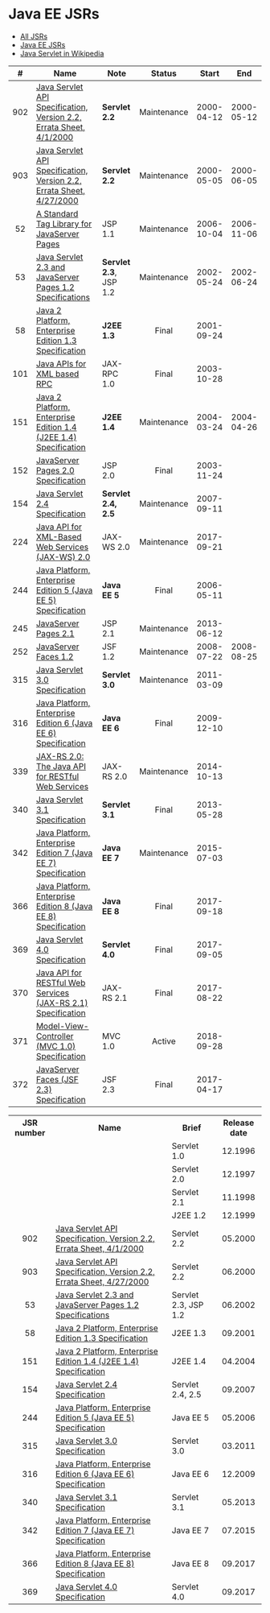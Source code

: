 # Java EE JSRs

* [All JSRs](https://www.jcp.org/en/jsr/platform)
* [Java EE JSRs](https://www.jcp.org/en/jsr/platform?listBy=3&listByType=platform)
* [Java Servlet in Wikipedia](https://en.wikipedia.org/wiki/Java_servlet)

| #   | Name          | Note | Status  | Start  | End    |
| :-: | ------------- | ---- | :-----: | :----: | :----: |
| 902 | [Java Servlet API Specification, Version 2.2, Errata Sheet, 4/1/2000](https://www.jcp.org/en/jsr/detail?id=902) | **Servlet 2.2** | Maintenance | 2000-04-12 | 2000-05-12 |
| 903 | [Java Servlet API Specification, Version 2.2, Errata Sheet, 4/27/2000](https://www.jcp.org/en/jsr/detail?id=903) | **Servlet 2.2** | Maintenance | 2000-05-05 | 2000-06-05 |
| 52  | [A Standard Tag Library for JavaServer Pages](https://www.jcp.org/en/jsr/detail?id=52) | JSP 1.1 | Maintenance | 2006-10-04 | 2006-11-06 |
| 53  | [Java Servlet 2.3 and JavaServer Pages 1.2 Specifications](https://www.jcp.org/en/jsr/detail?id=53) | **Servlet 2.3**, JSP 1.2 | Maintenance | 2002-05-24 | 2002-06-24 |
| 58  | [Java 2 Platform, Enterprise Edition 1.3 Specification](https://www.jcp.org/en/jsr/detail?id=58) | **J2EE 1.3** | Final | 2001-09-24 | |
| 101 | [Java APIs for XML based RPC](https://www.jcp.org/en/jsr/detail?id=101) | JAX-RPC 1.0  | Final | 2003-10-28 | |
| 151 | [Java 2 Platform, Enterprise Edition 1.4 (J2EE 1.4) Specification](https://www.jcp.org/en/jsr/detail?id=151) | **J2EE 1.4** | Maintenance | 2004-03-24 | 2004-04-26 |
| 152 | [JavaServer Pages 2.0 Specification](https://www.jcp.org/en/jsr/detail?id=152) | JSP 2.0 | Final | 2003-11-24 | |
| 154 | [Java Servlet 2.4 Specification](https://www.jcp.org/en/jsr/detail?id=154) | **Servlet 2.4, 2.5** | Maintenance | 2007-09-11 | |
| 224 | [Java API for XML-Based Web Services (JAX-WS) 2.0](https://www.jcp.org/en/jsr/detail?id=224) | JAX-WS 2.0 | Maintenance | 2017-09-21 | |
| 244 | [Java Platform, Enterprise Edition 5 (Java EE 5) Specification](https://www.jcp.org/en/jsr/detail?id=244) | **Java EE 5** | Final | 2006-05-11 | |
| 245 | [JavaServer Pages 2.1](https://www.jcp.org/en/jsr/detail?id=245) | JSP 2.1 | Maintenance | 2013-06-12 | | 
| 252 | [JavaServer Faces 1.2](https://www.jcp.org/en/jsr/detail?id=252) | JSF 1.2 | Maintenance | 2008-07-22 | 2008-08-25 |
| 315 | [Java Servlet 3.0 Specification](https://www.jcp.org/en/jsr/detail?id=315) | **Servlet 3.0** | Maintenance | 2011-03-09 | |
| 316 | [Java Platform, Enterprise Edition 6 (Java EE 6) Specification](https://www.jcp.org/en/jsr/detail?id=316) | **Java EE 6** | Final | 2009-12-10 | |
| 339 | [JAX-RS 2.0: The Java API for RESTful Web Services](https://www.jcp.org/en/jsr/detail?id=339) | JAX-RS 2.0 | Maintenance | 2014-10-13 | |
| 340 | [Java Servlet 3.1 Specification](https://www.jcp.org/en/jsr/detail?id=340) | **Servlet 3.1** | Final | 2013-05-28 | |
| 342 | [Java Platform, Enterprise Edition 7 (Java EE 7) Specification](https://www.jcp.org/en/jsr/detail?id=342) | **Java EE 7** | Maintenance | 2015-07-03 | |
| 366 | [Java Platform, Enterprise Edition 8 (Java EE 8) Specification](https://www.jcp.org/en/jsr/detail?id=366) | **Java EE 8** | Final | 2017-09-18 | |
| 369 | [Java Servlet 4.0 Specification](https://www.jcp.org/en/jsr/detail?id=369) | **Servlet 4.0** | Final | 2017-09-05 | |
| 370 | [Java API for RESTful Web Services (JAX-RS 2.1) Specification](https://www.jcp.org/en/jsr/detail?id=370) | JAX-RS 2.1 | Final | 2017-08-22 | |
| 371 | [Model-View-Controller (MVC 1.0) Specification](https://www.jcp.org/en/jsr/detail?id=371) | MVC 1.0 | Active | 2018-09-28 | |
| 372 | [JavaServer Faces (JSF 2.3) Specification](https://www.jcp.org/en/jsr/detail?id=372) | JSF 2.3 | Final | 2017-04-17 | |

<table>
    <tr>
        <th>JSR number</th>
        <th>Name</th>
        <th>Brief</th>
        <th>Release date</th>
    </tr>
    <tr>
        <td></td>
        <td></td>
        <td>Servlet 1.0</td>
        <td align="center">12.1996</td>
    </tr>
    <tr>
        <td></td>
        <td></td>
        <td>Servlet 2.0</td>
        <td align="center">12.1997</td>
    </tr>
    <tr>
        <td></td>
        <td></td>
        <td>Servlet 2.1</td>
        <td align="center">11.1998</td>
    </tr>
    <tr>
        <td></td>
        <td></td>
        <td>J2EE 1.2</td>
        <td align="center">12.1999</td>
    </tr>
    <tr>
        <td align="center">902</td>
        <td><a href="https://www.jcp.org/en/jsr/detail?id=902">Java Servlet API Specification, Version 2.2, Errata Sheet, 4/1/2000</a></td>
        <td>Servlet 2.2</td>
        <td align="center">05.2000</td>
    </tr>
    <tr>
        <td align="center">903</td>
        <td><a href="https://www.jcp.org/en/jsr/detail?id=903">Java Servlet API Specification, Version 2.2, Errata Sheet, 4/27/2000</a></td>
        <td>Servlet 2.2</td>
        <td align="center">06.2000</td>
    </tr>
    <tr>
        <td align="center">53</td>
        <td><a href="https://www.jcp.org/en/jsr/detail?id=53">Java Servlet 2.3 and JavaServer Pages 1.2 Specifications</a></td>
        <td>Servlet 2.3, JSP 1.2</td>
        <td align="center">06.2002</td>
    </tr>
    <tr>
        <td align="center">58</td>
        <td><a href="https://www.jcp.org/en/jsr/detail?id=58">Java 2 Platform, Enterprise Edition 1.3 Specification</a></td>
        <td>J2EE 1.3</td>
        <td align="center">09.2001</td>
    </tr>
    <tr>
        <td align="center">151</td>
        <td><a href="https://www.jcp.org/en/jsr/detail?id=151">Java 2 Platform, Enterprise Edition 1.4 (J2EE 1.4) Specification</a></td>
        <td>J2EE 1.4</td>
        <td align="center">04.2004</td>
    </tr>
    <tr>
        <td align="center">154</td>
        <td><a href="https://www.jcp.org/en/jsr/detail?id=154">Java Servlet 2.4 Specification</a></td>
        <td>Servlet 2.4, 2.5</td>
        <td align="center">09.2007</td>
    </tr>
    <tr>
        <td align="center">244</td>
        <td><a href="https://www.jcp.org/en/jsr/detail?id=244">Java Platform, Enterprise Edition 5 (Java EE 5) Specification</a></td>
        <td>Java EE 5</td>
        <td align="center">05.2006</td>
    </tr>
    <tr>
        <td align="center">315</td>
        <td><a href="https://www.jcp.org/en/jsr/detail?id=315">Java Servlet 3.0 Specification</a></td>
        <td>Servlet 3.0</td>
        <td align="center">03.2011</td>
    </tr>
    <tr>
        <td align="center">316</td>
        <td><a href="https://www.jcp.org/en/jsr/detail?id=316">Java Platform, Enterprise Edition 6 (Java EE 6) Specification</a></td>
        <td>Java EE 6</td>
        <td align="center">12.2009</td>
    </tr>
    <tr>
        <td align="center">340</td>
        <td><a href="https://www.jcp.org/en/jsr/detail?id=340">Java Servlet 3.1 Specification</a></td>
        <td>Servlet 3.1</td>
        <td align="center">05.2013</td>
    </tr>
    <tr>
        <td align="center">342</td>
        <td><a href="https://www.jcp.org/en/jsr/detail?id=342">Java Platform, Enterprise Edition 7 (Java EE 7) Specification</a></td>
        <td>Java EE 7</td>
        <td align="center">07.2015</td>
    </tr>
    <tr>
        <td align="center">366</td>
        <td><a href="https://www.jcp.org/en/jsr/detail?id=366">Java Platform, Enterprise Edition 8 (Java EE 8) Specification</a></td>
        <td>Java EE 8</td>
        <td align="center">09.2017</td>
    </tr>
    <tr>
        <td align="center">369</td>
        <td><a href="https://www.jcp.org/en/jsr/detail?id=369">Java Servlet 4.0 Specification</a></td>
        <td>Servlet 4.0</td>
        <td align="center">09.2017</td>
    </tr>
</table>